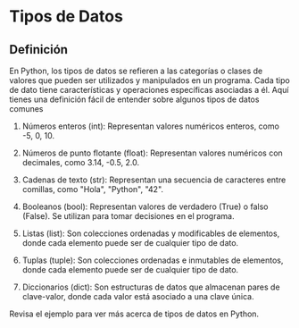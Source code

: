 # Tipos de Datos

## Definición

En Python, los tipos de datos se refieren a las categorías o clases de valores que pueden ser utilizados y manipulados en un programa. Cada tipo de dato tiene características y operaciones específicas asociadas a él. Aquí tienes una definición fácil de entender sobre algunos tipos de datos comunes

1. Números enteros (int): Representan valores numéricos enteros, como -5, 0, 10.

2. Números de punto flotante (float): Representan valores numéricos con decimales, como 3.14, -0.5, 2.0.

3. Cadenas de texto (str): Representan una secuencia de caracteres entre comillas, como "Hola", "Python", "42".

4. Booleanos (bool): Representan valores de verdadero (True) o falso (False). Se utilizan para tomar decisiones en el programa.

5. Listas (list): Son colecciones ordenadas y modificables de elementos, donde cada elemento puede ser de cualquier tipo de dato.

6. Tuplas (tuple): Son colecciones ordenadas e inmutables de elementos, donde cada elemento puede ser de cualquier tipo de dato.

7. Diccionarios (dict): Son estructuras de datos que almacenan pares de clave-valor, donde cada valor está asociado a una clave única.

Revisa el ejemplo para ver más acerca de tipos de datos en Python.
